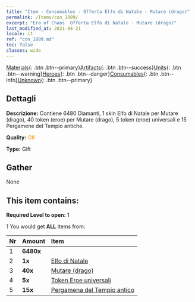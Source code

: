 ```yaml
---
title: "Item - Consumables - Offerta Elfo di Natale - Mutare (drago)"
permalink: /Items/con_1889/
excerpt: "Era of Chaos  Offerta Elfo di Natale - Mutare (drago)"
last_modified_at: 2021-04-21
locale: it
ref: "con_1889.md"
toc: false
classes: wide
---
```

 [Materials](/it/Items/){: .btn .btn--primary}[Artifacts](/it/Items/Artifacts/){: .btn .btn--success}[Units](/it/Items/Units/){: .btn .btn--warning}[Heroes](/it/Items/Heroes/){: .btn .btn--danger}[Consumables](/it/Items/Consumables/){: .btn .btn--info}[Unknown](/it/Items/Unknown/){: .btn .btn--primary}

## Dettagli
 **Descrizione:** Contiene 6480 Diamanti, 1 skin Elfo di Natale per Mutare (drago), 40 token (eroe) per Mutare (drago), 5 token (eroe) universali e 15 Pergamene del Tempio antiche.

 **Quality:** <span style="color: #FF8C00">OK</span>

 **Type:** Gift

## Gather

  None

## This item contains:

 **Required Level to open:** 1

 1 You would get **ALL** items  from:

  | Nr | Amount |     Item    |
  |:---|:-------|:------------|
  | 1 |  **6480x** | <i class="fas fa-gem"/> |  | 
  | 2 |  **1x** | [Elfo di Natale](/it/Items/con_1074/) |  | 
  | 3 |  **40x** | [Mutare (drago)](/it/Items/her_390/) |  | 
  | 4 |  **5x** | [Token Eroe universali](/it/Items/her_358/) |  | 
  | 5 |  **15x** | [Pergamena del Tempio antico](/it/Items/con_697/) |  | 
